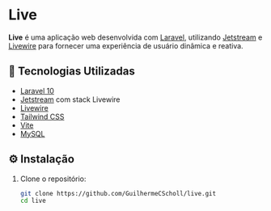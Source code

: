 # Live

**Live** é uma aplicação web desenvolvida com [Laravel](https://laravel.com/), utilizando [Jetstream](https://jetstream.laravel.com/) e [Livewire](https://laravel-livewire.com/) para fornecer uma experiência de usuário dinâmica e reativa.

## 🚀 Tecnologias Utilizadas

- [Laravel 10](https://laravel.com/docs/10.x)
- [Jetstream](https://jetstream.laravel.com/) com stack Livewire
- [Livewire](https://laravel-livewire.com/)
- [Tailwind CSS](https://tailwindcss.com/)
- [Vite](https://vitejs.dev/)
- [MySQL](https://www.mysql.com/)

## ⚙️ Instalação

1. Clone o repositório:

   ```bash
   git clone https://github.com/GuilhermeCScholl/live.git
   cd live
